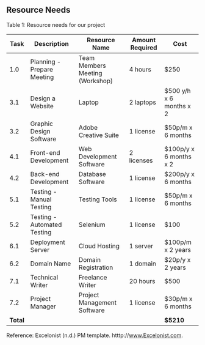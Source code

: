 ## Resource Needs

Table 1: Resource needs for our project

| Task | Description                | Resource Name                | Amount Required | Cost                   |
|-----|-----------------------------|---------------------------------|------------|--------------------------|
| 1.0 | Planning - Prepare Meeting  | Team Members Meeting (Workshop) | 4 hours    | $250                     |
| 3.1 | Design a Website            | Laptop                          | 2 laptops  | $500 y/h x 6 months x 2  |
| 3.2 | Graphic Design Software     | Adobe Creative Suite            | 1 license  | $50p/m x 6 months        |
| 4.1 | Front-end Development       | Web Development Software        | 2 licenses | $100p/y x 6 months x 2   |
| 4.2 | Back-end Development        | Database Software               | 1 license  | $200p/y x 6 months       |
| 5.1 | Testing - Manual Testing    | Testing Tools                   | 1 license  | $50p/m x 6 months        |
| 5.2 | Testing - Automated Testing | Selenium                        | 1 license  | $100                     |
| 6.1 | Deployment Server           | Cloud Hosting                   | 1 server   | $100p/m x 2 years        |
| 6.2 | Domain Name                 | Domain Registration             | 1 domain   | $20p/y x 2 years         |
| 7.1 | Technical Writer            | Freelance Writer                | 20 hours   | $500                     |
| 7.2 | Project Manager             | Project Management Software     | 1 license  | $30p/m x 6 months        |
| **Total** |                       |                                 |            | **$5210**                |


Reference: Excelonist (n.d.) PM template. htttp://www.Excelonist.com. 
